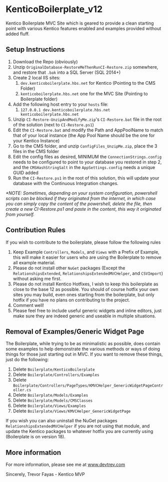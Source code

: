 # KenticoBoilerplate_v12
Kentico Boilerplate MVC Site which is geared to provide a clean starting point with various Kentico features enabled and examples provided without added fluff.

## Setup Instructions

1. Download the Repo (obviously)
1. Unzip `OriginalDatabase-RestoreMeThenRunCI-Restore.zip` somewhere, and restore that `.bak` into a SQL Server (SQL 2014+)
1. Create 2 local IIS sites:
   1. `dev.kenticoboilerplate.hbs.net` for Kentico (Pointing to the CMS Folder)
   1. `kenticoboilerplate.hbs.net` one for the MVC Site (Pointing to Boilerplate folder)
1. Add the following host entry to your `hosts` file:
   1. `127.0.0.1 dev.kenticoboilerplate.hbs.net kenticoboilerplate.hbs.net` 
1. Unzip `CI-Restore-UnzipAndModifyMe.zip`'s `CI-Restore.bat` file in the root of the solution (next to `CI-Restore.ps1`) 
1. Edit the `CI-Restore.bat` and modify the Path and AppPoolName to match that of your local instance (the App Pool Name should be the one for your Kentico Instance)
1. Go to the CMS folder, and unzip `ConfigFiles_UnzipMe.zip`, place the 3 files in the CMS folder
1. Edit the config files as desired, MINIMUM the `ConnectionStrings.config` needs to be configured to point to your database you restored in step 2, and the `CMSHashStringSalt` in the `AppSettings.config` needs a unique GUID added
1. Run the `CI-Restore.ps1` in the root of this solution, this will update your database with the Continuous Integration changes.  

_*NOTE: Sometimes, depending on your system configuration, powershell scripts can be blocked if they originated from the internet, in which case you can simply copy the content of the powershell, delete the file, then create a new CI-Restore.ps1 and paste in the content, this way it originated from yourself._

## Contribution Rules
If you wish to contribute to the boilerplate, please follow the following rules

1. Keep Example `Controllers`, `Models`, and `Views` with a Prefix of Example, this will make it easier for users who are using the Boilerplate to remove all example material.
1. Please do not install other `NuGet` packages (Except the `RelationshipsExtended`, `RelationshipsExtendedMVCHelper`, and `CSVImport`) without asking me first.
1. Please do not install Kentico Hotfixes, I wish to keep this boilerplate as close to the base 12 as possible.  You should of course hotfix your own sites you may build, even ones starting from the boilerplate, but only hotfix if you have no plans on contributing to the project.
1. Comment well!
1. Please feel free to include useful generic widgets and inline editors, just make sure they are indeed generic and useable in multiple situations.

## Removal of Examples/Generic Widget Page
The Boilerplate, while trying to be as minimalistic as possible, does contain some examples to help demonstrate the various methods or ways of doing things for those just starting out in MVC.  If you want to remove these things, just do the following:

1. Delete `Boilerplate/KenticoBoilerplate`
1. Delete `Boilerplate/Controllers/Examples`
1. Delete `Boilerplate/Controllers/PageTypes/KMVCHelper_GenericWidgetPageController.cs`
1. Delete `Boilerplate/Models/Examples`
1. Delete `Boilerplate/Models/CMSClasses`
1. Delete `Boilerplate/Views/Examples`
1. Delete `Boilerplate/Views/KMVCHelper_GenericWidgetPage`

If you wish you can also uninstall the NuGet packages `RelationshipsExtendedMVCHelper` if you are not using that module, and update the Kentico packages to whatever hotfix you are currently using (Boilerplate is on version 18).

## More information

For more information, please see me at www.devtrev.com

Sincerely,
   Trevor Fayas - Kentico MVP
